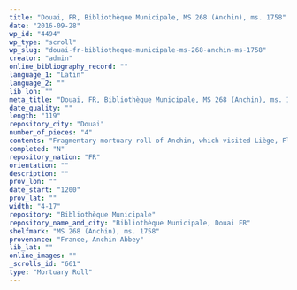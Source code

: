 ```yaml
---
title: "Douai, FR, Bibliothèque Municipale, MS 268 (Anchin), ms. 1758"
date: "2016-09-28"
wp_id: "4494"
wp_type: "scroll"
wp_slug: "douai-fr-bibliotheque-municipale-ms-268-anchin-ms-1758"
creator: "admin"
online_bibliography_record: ""
language_1: "Latin"
language_2: ""
lib_lon: ""
meta_title: "Douai, FR, Bibliothèque Municipale, MS 268 (Anchin), ms. 1758"
date_quality: ""
length: "119"
repository_city: "Douai"
number_of_pieces: "4"
contents: "Fragmentary mortuary roll of Anchin, which visited Liège, Flône, Huy et Namèche, Rouen, Jumièges, and Fécamp."
completed: "N"
repository_nation: "FR"
orientation: ""
description: ""
prov_lon: ""
date_start: "1200"
prov_lat: ""
width: "4-17"
repository: "Bibliothèque Municipale"
repository_name_and_city: "Bibliothèque Municipale, Douai FR"
shelfmark: "MS 268 (Anchin), ms. 1758"
provenance: "France, Anchin Abbey"
lib_lat: ""
online_images: ""
_scrolls_id: "661"
type: "Mortuary Roll"
---
```



